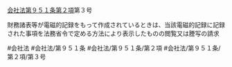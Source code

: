 [会社法第９５１条第２項](会社法＿＿＿＿第９５１条第２項)第３号

財務諸表等が電磁的記録をもって作成されているときは、当該電磁的記録に記録された事項を法務省令で定める方法により表示したものの閲覧又は謄写の請求


#会社法
#会社法/第９５１条
#会社法/第９５１条/第２項
#会社法/第９５１条/第２項/第３号
